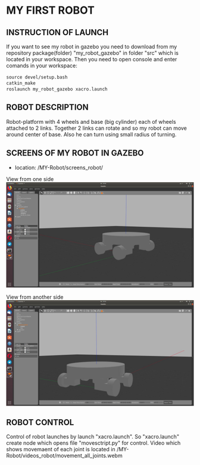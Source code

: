 # MY FIRST ROBOT

## INSTRUCTION OF LAUNCH
If you want to see my robot in gazebo you need to download from my repository package(folder) "my_robot_gazebo" in folder "src" which is located in your workspace. Then you need to open console and enter comands in your workspace:
```
source devel/setup.bash
catkin_make
roslaunch my_robot_gazebo xacro.launch 
```

## ROBOT DESCRIPTION 
Robot-platform with 4 wheels and base (big cylinder) each of wheels attached to 2 links. Together 2 links can rotate and so my robot can move around center of base. Also he can turn using small radius of turning.

## SCREENS OF MY ROBOT IN GAZEBO
- location: /MY-Robot/screens_robot/

View from one side 
![screenshot of sample](https://github.com/StalkerSanya/MY-Robot/blob/master/screens_robot/Screenshot%20robot_gazebo2.jpg)

View from another side
![screenshot of sample](https://github.com/StalkerSanya/MY-Robot/blob/master/screens_robot/Screenshot_robot_gazebo1.jpg)  

## ROBOT CONTROL
Control of robot launches by launch "xacro.launch". So "xacro.launch" create node which opens file "movesctript.py" for control.
Video which shows movemaent of each joint is located in /MY-Robot/videos_robot/movement_all_joints.webm
